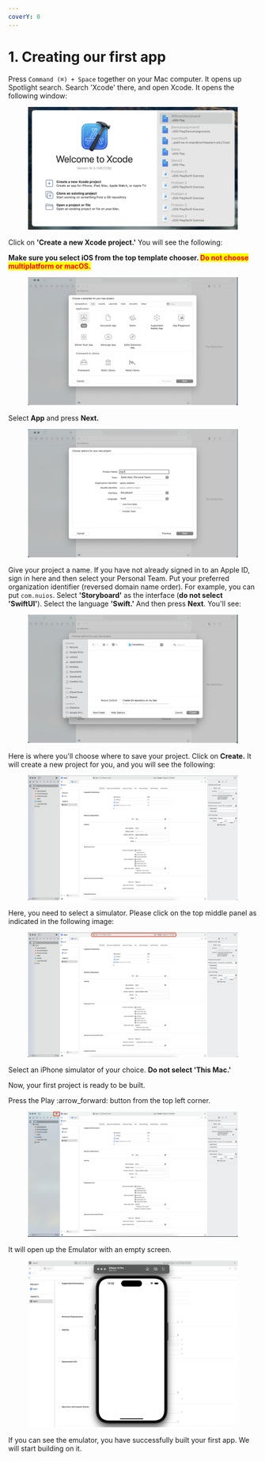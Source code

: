 ```yaml
---
coverY: 0
---
```


# 1. Creating our first app

Press `Command (⌘) + Space` together on your Mac computer. It opens up Spotlight search. Search 'Xcode' there, and open Xcode. It opens the following window:

<figure><img src="../../.gitbook/assets/Screenshot 2023-05-09 at 10.51.51 AM (1).png" alt=""><figcaption></figcaption></figure>

Click on **'Create a new Xcode project.'** You will see the following:

**Make sure you select iOS from the top template chooser.&#x20;**<mark style="color:red;">**Do not choose multiplatform or macOS.**</mark>

<figure><img src="../../.gitbook/assets/Screenshot 2023-05-09 at 10.55.45 AM (1).png" alt=""><figcaption></figcaption></figure>

Select **App** and press **Next.**

<figure><img src="../../.gitbook/assets/Screenshot 2023-05-09 at 10.57.39 AM (1).png" alt=""><figcaption></figcaption></figure>

Give your project a name. If you have not already signed in to an Apple ID, sign in here and then select your Personal Team. Put your preferred organization identifier (reversed domain name order). For example, you can put `com.nuios`. Select **'Storyboard'** as the interface (**do not select 'SwiftUI'**). Select the language **'Swift.'** And then press **Next**. You'll see:

<figure><img src="../../.gitbook/assets/Screenshot 2023-05-09 at 11.04.18 AM (1).png" alt=""><figcaption></figcaption></figure>

Here is where you'll choose where to save your project. Click on **Create.** It will create a new project for you, and you will see the following:

<figure><img src="../../.gitbook/assets/Screenshot 2023-05-09 at 11.05.36 AM (1).png" alt=""><figcaption></figcaption></figure>

Here, you need to select a simulator. Please click on the top middle panel as indicated in the following image:

<figure><img src="../../.gitbook/assets/1.1.1.png" alt=""><figcaption></figcaption></figure>

Select an iPhone simulator of your choice. **Do not select 'This Mac.'**

Now, your first project is ready to be built.

Press the Play :arrow\_forward: button from the top left corner.

<figure><img src="../../.gitbook/assets/Screenshot 2023-05-09 at 11.07.39 AM (1).png" alt=""><figcaption></figcaption></figure>

It will open up the Emulator with an empty screen.

<figure><img src="../../.gitbook/assets/Screenshot 2023-05-09 at 11.12.10 AM (1).png" alt=""><figcaption></figcaption></figure>

If you can see the emulator, you have successfully built your first app. We will start building on it.
